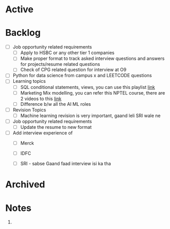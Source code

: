 # Active







# Backlog
- [ ] Job opportunity related requirements
	- [ ] Apply to HSBC or any other tier 1 companies
	- [ ] Make proper format to track asked interview questions and answers for projects/resume related questions
	- [ ] Check of CPG related question for interview at O9
- [ ] Python for data science from campus x and LEETCODE questions  
- [ ] Learning topics
	- [ ] SQL conditional statements, views, you can use this playlist [link](https://www.youtube.com/watch?v=fXIuZ-nQctQ&list=PLkqeJcxGgeVVVX2sBkuOzdXq5gwn2gI23&index=1)
	- [ ] Marketing Mix modelling, you can refer this NPTEL course, there are 2 videos to this [link](https://www.youtube.com/watch?v=0TvEsNKx02A)
	- [ ] Difference b/w all the AI ML roles
- [ ] Revision Topics
	- [ ] Machine learning revision is very important, gaand leli SRI wale ne
- [ ] Job opportunity related requirements
	- [ ] Update the resume to new format
- [ ] Add interview experience of
	- [ ] Merck
	- [ ] IDFC
	- [ ] SRI - sabse Gaand faad interview isi ka tha






# Archived



# Notes
1. 